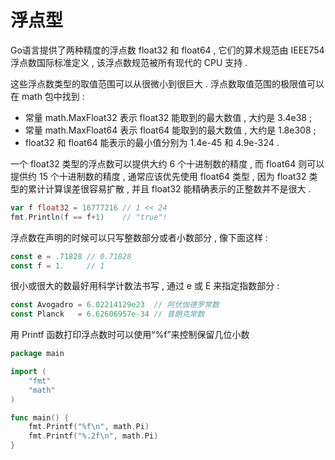# 浮点型

Go语言提供了两种精度的浮点数 float32 和 float64 , 它们的算术规范由 IEEE754 浮点数国际标准定义 , 该浮点数规范被所有现代的 CPU 支持 .

这些浮点数类型的取值范围可以从很微小到很巨大 . 浮点数取值范围的极限值可以在 math 包中找到 :

* 常量 math.MaxFloat32 表示 float32 能取到的最大数值 , 大约是 3.4e38 ; 
* 常量 math.MaxFloat64 表示 float64 能取到的最大数值 , 大约是 1.8e308 ; 
* float32 和 float64 能表示的最小值分别为 1.4e-45 和 4.9e-324 . 

一个 float32 类型的浮点数可以提供大约 6 个十进制数的精度 , 而 float64 则可以提供约 15 个十进制数的精度 , 通常应该优先使用 float64 类型 , 因为 float32 类型的累计计算误差很容易扩散 , 并且 float32 能精确表示的正整数并不是很大 .

```go
var f float32 = 16777216 // 1 << 24
fmt.Println(f == f+1)    // "true"!
```

浮点数在声明的时候可以只写整数部分或者小数部分 , 像下面这样 :

```go
const e = .71828 // 0.71828
const f = 1.     // 1
```

很小或很大的数最好用科学计数法书写 , 通过 e 或 E 来指定指数部分 :

```go
const Avogadro = 6.02214129e23  // 阿伏伽德罗常数
const Planck   = 6.62606957e-34 // 普朗克常数
```

用 Printf 函数打印浮点数时可以使用“%f”来控制保留几位小数

```go
package main

import (
	"fmt"
	"math"
)

func main() {
	fmt.Printf("%f\n", math.Pi)
	fmt.Printf("%.2f\n", math.Pi)
}
```



